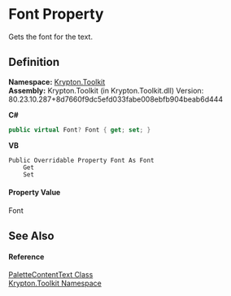 # Font Property


Gets the font for the text.



## Definition
**Namespace:** <a href="79d2eac2-21f4-54ff-7552-b20c33c30600.md">Krypton.Toolkit</a>  
**Assembly:** Krypton.Toolkit (in Krypton.Toolkit.dll) Version: 80.23.10.287+8d7660f9dc5efd033fabe008ebfb904beab6d444

**C#**
``` C#
public virtual Font? Font { get; set; }
```
**VB**
``` VB
Public Overridable Property Font As Font
	Get
	Set
```



#### Property Value
Font

## See Also


#### Reference
<a href="0d149666-a1eb-62ed-6965-2dced308ea66.md">PaletteContentText Class</a>  
<a href="79d2eac2-21f4-54ff-7552-b20c33c30600.md">Krypton.Toolkit Namespace</a>  
